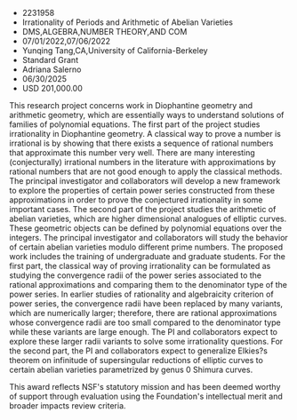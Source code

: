 
* 2231958
* Irrationality of Periods and Arithmetic of Abelian Varieties
* DMS,ALGEBRA,NUMBER THEORY,AND COM
* 07/01/2022,07/06/2022
* Yunqing Tang,CA,University of California-Berkeley
* Standard Grant
* Adriana Salerno
* 06/30/2025
* USD 201,000.00

This research project concerns work in Diophantine geometry and arithmetic
geometry, which are essentially ways to understand solutions of families of
polynomial equations. The first part of the project studies irrationality in
Diophantine geometry. A classical way to prove a number is irrational is by
showing that there exists a sequence of rational numbers that approximate this
number very well. There are many interesting (conjecturally) irrational numbers
in the literature with approximations by rational numbers that are not good
enough to apply the classical methods. The principal investigator and
collaborators will develop a new framework to explore the properties of certain
power series constructed from these approximations in order to prove the
conjectured irrationality in some important cases. The second part of the
project studies the arithmetic of abelian varieties, which are higher
dimensional analogues of elliptic curves. These geometric objects can be defined
by polynomial equations over the integers. The principal investigator and
collaborators will study the behavior of certain abelian varieties modulo
different prime numbers. The proposed work includes the training of
undergraduate and graduate students. For the first part, the classical way of
proving irrationality can be formulated as studying the convergence radii of the
power series associated to the rational approximations and comparing them to the
denominator type of the power series. In earlier studies of rationality and
algebraicity criterion of power series, the convergence radii have been replaced
by many variants, which are numerically larger; therefore, there are rational
approximations whose convergence radii are too small compared to the denominator
type while these variants are large enough. The PI and collaborators expect to
explore these larger radii variants to solve some irrationality questions. For
the second part, the PI and collaborators expect to generalize Elkies?s theorem
on infinitude of supersingular reductions of elliptic curves to certain abelian
varieties parametrized by genus 0 Shimura curves.

This award reflects NSF's statutory mission and has been deemed worthy of
support through evaluation using the Foundation's intellectual merit and broader
impacts review criteria.
